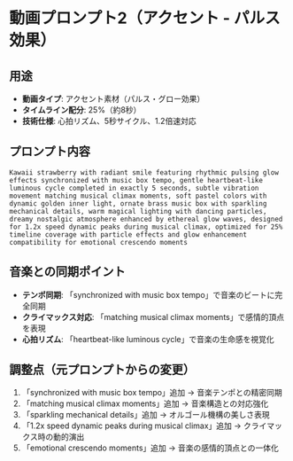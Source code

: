 # 動画プロンプト2（アクセント - パルス効果）

## 用途
- **動画タイプ**: アクセント素材（パルス・グロー効果）
- **タイムライン配分**: 25%（約8秒）
- **技術仕様**: 心拍リズム、5秒サイクル、1.2倍速対応

## プロンプト内容
```
Kawaii strawberry with radiant smile featuring rhythmic pulsing glow effects synchronized with music box tempo, gentle heartbeat-like luminous cycle completed in exactly 5 seconds, subtle vibration movement matching musical climax moments, soft pastel colors with dynamic golden inner light, ornate brass music box with sparkling mechanical details, warm magical lighting with dancing particles, dreamy nostalgic atmosphere enhanced by ethereal glow waves, designed for 1.2x speed dynamic peaks during musical climax, optimized for 25% timeline coverage with particle effects and glow enhancement compatibility for emotional crescendo moments
```

## 音楽との同期ポイント
- **テンポ同期**: 「synchronized with music box tempo」で音楽のビートに完全同期
- **クライマックス対応**: 「matching musical climax moments」で感情的頂点を表現
- **心拍リズム**: 「heartbeat-like luminous cycle」で音楽の生命感を視覚化

## 調整点（元プロンプトからの変更）
1. 「synchronized with music box tempo」追加 → 音楽テンポとの精密同期
2. 「matching musical climax moments」追加 → 音楽構造との対応強化
3. 「sparkling mechanical details」追加 → オルゴール機構の美しさ表現
4. 「1.2x speed dynamic peaks during musical climax」追加 → クライマックス時の動的演出
5. 「emotional crescendo moments」追加 → 音楽の感情的頂点との一体化